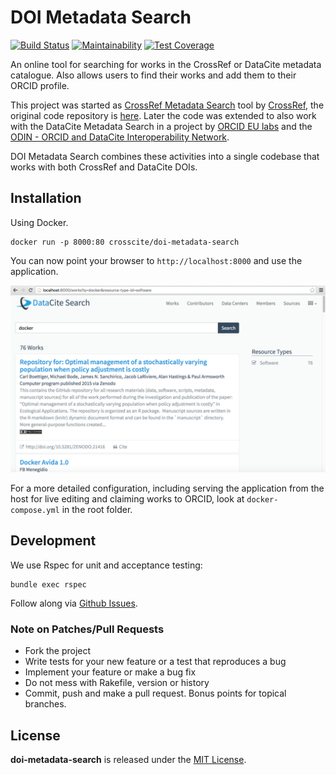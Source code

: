 # DOI Metadata Search

[![Build Status](https://travis-ci.org/crosscite/doi-metadata-search.svg)](https://travis-ci.org/crosscite/doi-metadata-search)  [![Maintainability](https://api.codeclimate.com/v1/badges/69aca8f548125bd813f3/maintainability)](https://codeclimate.com/github/crosscite/doi-metadata-search/maintainability) [![Test Coverage](https://api.codeclimate.com/v1/badges/69aca8f548125bd813f3/test_coverage)](https://codeclimate.com/github/crosscite/doi-metadata-search/test_coverage)

An online tool for searching for works in the CrossRef or DataCite metadata
catalogue. Also allows users to find their works and add them to their ORCID profile.

This project was started as [CrossRef Metadata Search](http://search.crossref.org) tool by [CrossRef](http://crossref.org), the original code repository is [here](https://github.com/crossref/doi-metadata-search). Later the code was extended to also work with the DataCite Metadata Search in a project by [ORCID EU labs](https://github.com/ORCID-EU-Labs/) and the [ODIN - ORCID and DataCite Interoperability Network](http://odin-project.eu).

DOI Metadata Search combines these activities into a single codebase that works with both CrossRef and DataCite DOIs.

## Installation

Using Docker.

```
docker run -p 8000:80 crosscite/doi-metadata-search
```

You can now point your browser to `http://localhost:8000` and use the application.

![Screenshot](https://raw.githubusercontent.com/crosscite/doi-metadata-search/master/public/images/start.png)

For a more detailed configuration, including serving the application from the host for live editing and claiming works to ORCID, look at `docker-compose.yml` in the root folder.

## Development

We use Rspec for unit and acceptance testing:

```
bundle exec rspec
```

Follow along via [Github Issues](https://github.com/crosscite/doi-metadata-search/issues).

### Note on Patches/Pull Requests

* Fork the project
* Write tests for your new feature or a test that reproduces a bug
* Implement your feature or make a bug fix
* Do not mess with Rakefile, version or history
* Commit, push and make a pull request. Bonus points for topical branches.

## License
**doi-metadata-search** is released under the [MIT License](LICENSE.md).
